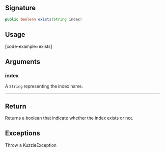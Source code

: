 ## Signature

``` java
public boolean exists(String index)
```

## Usage

[code-example=exists]

## Arguments

### index

A `String` representing the index name.

---

## Return

Returns a boolean that indicate whether the index exists or not.

## Exceptions

Throw a KuzzleException